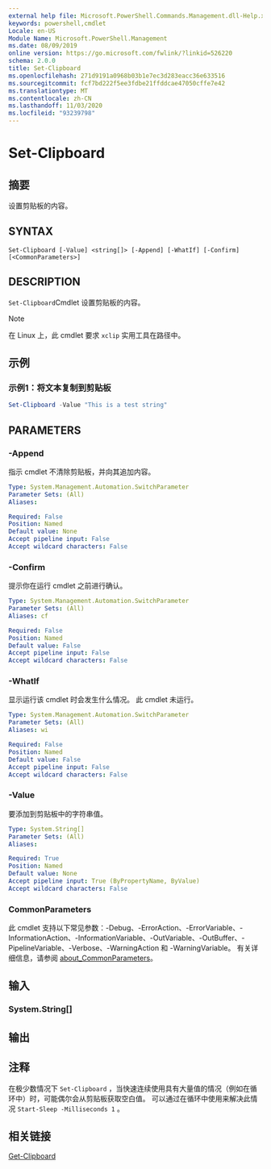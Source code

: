 ```yaml
---
external help file: Microsoft.PowerShell.Commands.Management.dll-Help.xml
keywords: powershell,cmdlet
Locale: en-US
Module Name: Microsoft.PowerShell.Management
ms.date: 08/09/2019
online version: https://go.microsoft.com/fwlink/?linkid=526220
schema: 2.0.0
title: Set-Clipboard
ms.openlocfilehash: 271d9191a0968b03b1e7ec3d283eacc36e633516
ms.sourcegitcommit: fcf7bd222f5ee3fdbe21ffddcae47050cffe7e42
ms.translationtype: MT
ms.contentlocale: zh-CN
ms.lasthandoff: 11/03/2020
ms.locfileid: "93239798"
---
```

# Set-Clipboard

## 摘要
设置剪贴板的内容。

## SYNTAX

```
Set-Clipboard [-Value] <string[]> [-Append] [-WhatIf] [-Confirm] [<CommonParameters>]
```

## DESCRIPTION

`Set-Clipboard`Cmdlet 设置剪贴板的内容。

> [!NOTE]
> 在 Linux 上，此 cmdlet 要求 `xclip` 实用工具在路径中。

## 示例

### 示例1：将文本复制到剪贴板

```powershell
Set-Clipboard -Value "This is a test string"
```

## PARAMETERS

### -Append

指示 cmdlet 不清除剪贴板，并向其追加内容。

```yaml
Type: System.Management.Automation.SwitchParameter
Parameter Sets: (All)
Aliases:

Required: False
Position: Named
Default value: None
Accept pipeline input: False
Accept wildcard characters: False
```

### -Confirm

提示你在运行 cmdlet 之前进行确认。

```yaml
Type: System.Management.Automation.SwitchParameter
Parameter Sets: (All)
Aliases: cf

Required: False
Position: Named
Default value: False
Accept pipeline input: False
Accept wildcard characters: False
```

### -WhatIf

显示运行该 cmdlet 时会发生什么情况。 此 cmdlet 未运行。

```yaml
Type: System.Management.Automation.SwitchParameter
Parameter Sets: (All)
Aliases: wi

Required: False
Position: Named
Default value: False
Accept pipeline input: False
Accept wildcard characters: False
```

### -Value

要添加到剪贴板中的字符串值。

```yaml
Type: System.String[]
Parameter Sets: (All)
Aliases:

Required: True
Position: Named
Default value: None
Accept pipeline input: True (ByPropertyName, ByValue)
Accept wildcard characters: False
```

### CommonParameters

此 cmdlet 支持以下常见参数：-Debug、-ErrorAction、-ErrorVariable、-InformationAction、-InformationVariable、-OutVariable、-OutBuffer、-PipelineVariable、-Verbose、-WarningAction 和 -WarningVariable。 有关详细信息，请参阅 [about_CommonParameters](https://go.microsoft.com/fwlink/?LinkID=113216)。

## 输入

### System.String[]

## 输出

## 注释

在极少数情况下 `Set-Clipboard` ，当快速连续使用具有大量值的情况（例如在循环中）时，可能偶尔会从剪贴板获取空白值。 可以通过在循环中使用来解决此情况 `Start-Sleep -Milliseconds 1` 。

## 相关链接

[Get-Clipboard](Get-Clipboard.md)
